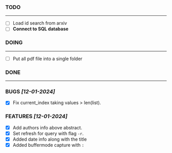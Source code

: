 ### TODO

---

- [ ] Load id search from arxiv
- [ ] **Connect to SQL database**

### DOING

---

- [ ] Put all pdf file into a single folder

### DONE

---

### BUGS _[12-01-2024]_

- [x] Fix current_index taking values > len(list).

### FEATURES _[12-01-2024]_

- [x] Add authors info above abstract.
- [x] Set refresh for query with flag `-r`.
- [x] Added date info along with the title
- [x] Added buffermode capture with `:`
